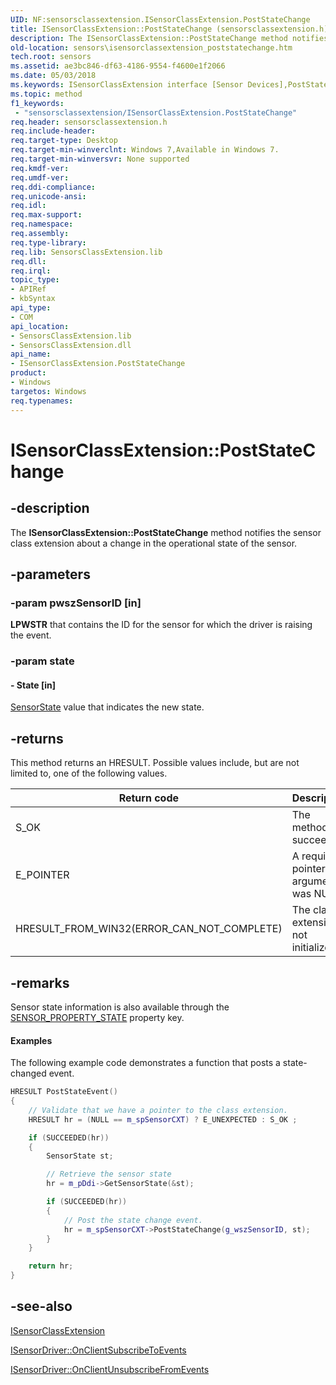 ```yaml
---
UID: NF:sensorsclassextension.ISensorClassExtension.PostStateChange
title: ISensorClassExtension::PostStateChange (sensorsclassextension.h)
description: The ISensorClassExtension::PostStateChange method notifies the sensor class extension about a change in the operational state of the sensor.
old-location: sensors\isensorclassextension_poststatechange.htm
tech.root: sensors
ms.assetid: ae3bc846-df63-4186-9554-f4600e1f2066
ms.date: 05/03/2018
ms.keywords: ISensorClassExtension interface [Sensor Devices],PostStateChange method, ISensorClassExtension.PostStateChange, ISensorClassExtension::PostStateChange, PostStateChange, PostStateChange method [Sensor Devices], PostStateChange method [Sensor Devices],ISensorClassExtension interface, Sensor_IFaces_b6cc2565-ed4f-48cb-83ea-8d03322c2670.xml, sensors.isensorclassextension_poststatechange, sensorsclassextension/ISensorClassExtension::PostStateChange
ms.topic: method
f1_keywords:
 - "sensorsclassextension/ISensorClassExtension.PostStateChange"
req.header: sensorsclassextension.h
req.include-header: 
req.target-type: Desktop
req.target-min-winverclnt: Windows 7,Available in Windows 7.
req.target-min-winversvr: None supported
req.kmdf-ver: 
req.umdf-ver: 
req.ddi-compliance: 
req.unicode-ansi: 
req.idl: 
req.max-support: 
req.namespace: 
req.assembly: 
req.type-library: 
req.lib: SensorsClassExtension.lib
req.dll: 
req.irql: 
topic_type:
- APIRef
- kbSyntax
api_type:
- COM
api_location:
- SensorsClassExtension.lib
- SensorsClassExtension.dll
api_name:
- ISensorClassExtension.PostStateChange
product:
- Windows
targetos: Windows
req.typenames: 
---
```


# ISensorClassExtension::PostStateChange


## -description


The <b>ISensorClassExtension::PostStateChange</b> method notifies the sensor class extension about a change in the operational state of the sensor.


## -parameters




### -param pwszSensorID [in]

<b>LPWSTR</b> that contains the ID for the sensor for which the driver is raising the event.


### -param state






#### - State [in]


<a href="https://docs.microsoft.com/windows-hardware/drivers/ddi/content/sensorsclassextension/ne-sensorsclassextension-__midl___midl_itf_windowssensorclassextension_0000_0000_0001">SensorState</a> value that indicates the new state.


## -returns



This method returns an HRESULT. Possible values include, but are not limited to, one of the following values.

|Return code|Description|
|--- |--- |
|S_OK|The method succeeded.|
|E_POINTER|A required pointer argument was NULL.|
|HRESULT_FROM_WIN32(ERROR_CAN_NOT_COMPLETE)|The class extension is not initialized.|


## -remarks



Sensor state information is also available through the <a href="https://docs.microsoft.com/windows-hardware/drivers/sensors/sensor-properties2">SENSOR_PROPERTY_STATE</a> property key.

<div class="code"></div>

#### Examples

The following example code demonstrates a function that posts a state-changed event.

```cpp
HRESULT PostStateEvent()
{
    // Validate that we have a pointer to the class extension.
    HRESULT hr = (NULL == m_spSensorCXT) ? E_UNEXPECTED : S_OK ;

    if (SUCCEEDED(hr))
    {
        SensorState st;

        // Retrieve the sensor state
        hr = m_pDdi->GetSensorState(&st);

        if (SUCCEEDED(hr))
        {
            // Post the state change event.
            hr = m_spSensorCXT->PostStateChange(g_wszSensorID, st);
        }
    }

    return hr;
}
```


## -see-also




<a href="https://docs.microsoft.com/windows-hardware/drivers/ddi/content/sensorsclassextension/nn-sensorsclassextension-isensorclassextension">ISensorClassExtension</a>



<a href="https://docs.microsoft.com/windows-hardware/drivers/ddi/content/sensorsclassextension/nf-sensorsclassextension-isensordriver-onclientsubscribetoevents">ISensorDriver::OnClientSubscribeToEvents</a>



<a href="https://docs.microsoft.com/windows-hardware/drivers/ddi/content/sensorsclassextension/nf-sensorsclassextension-isensordriver-onclientunsubscribefromevents">ISensorDriver::OnClientUnsubscribeFromEvents</a>
 

 

